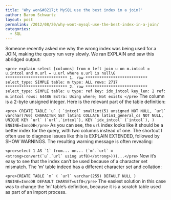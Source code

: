 ```yaml
---
title: 'Why won&#8217;t MySQL use the best index in a join?'
author: Baron Schwartz
layout: post
permalink: /2012/08/20/why-wont-mysql-use-the-best-index-in-a-join/
categories:
  - SQL
---
```

Someone recently asked me why the wrong index was being used for a JOIN, making the query run very slowly. We ran EXPLAIN and saw this abridged output:

`<pre>
explain select [columns] from m
   left join u on m.intcol = u.intcol and m.url = u.url
where u.url is null\G
*************************** 1. row ***************************
  select_type: SIMPLE
        table: m
         type: ALL
         rows: 2717
*************************** 2. row ***************************
  select_type: SIMPLE
        table: u
         type: ref
          key: idx_intcol
      key_len: 2
          ref: m.intcol
         rows: 64486
        Extra: Using where; Not exists
</pre>` 
The column is a 2-byte unsigned integer. Here is the relevant part of the table definition:

``<pre>
CREATE TABLE `u` (
  `intcol` smallint(5) unsigned NOT NULL,
  `url` varchar(760) CHARACTER SET latin1 COLLATE latin1_general_cs NOT NULL,
  UNIQUE KEY `url` (`url`,`intcol`),
  KEY `idx_intcol` (`intcol`),
) ENGINE=InnoDB</pre>`` 
As you can see, the `url` index looks like it should be a better index for the query, with two columns instead of one. The shortcut I often use to diagnose issues like this is EXPLAIN EXTENDED, followed by SHOW WARNINGS. The resulting warning message is often revealing:

``<pre>select 1 AS `1` from... on...
  (`m`.`url` = <strong>convert(`u`.`url` using utf8)</strong>)))...</pre>`` 
Now it&#8217;s easy to see that the index can&#8217;t be used because of a character set mismatch. The &#8216;m&#8217; table indeed has a different character set and collation:

``<pre>CREATE TABLE `m` (
  `url` varchar(255) DEFAULT NULL
) ENGINE=InnoDB DEFAULT CHARSET=utf8</pre>`` 
The easiest solution in this case was to change the &#8216;m&#8217; table&#8217;s definition, because it is a scratch table used as part of an import process.